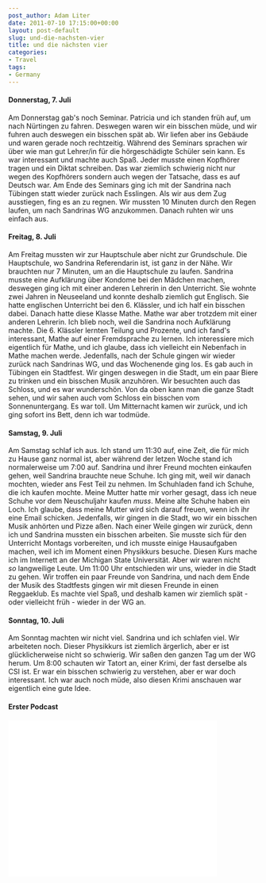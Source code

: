 ```yaml
---
post_author: Adam Liter
date: 2011-07-10 17:15:00+00:00
layout: post-default
slug: und-die-nachsten-vier
title: und die nächsten vier
categories:
- Travel
tags:
- Germany
---
```


#### Donnerstag, 7. Juli
Am Donnerstag gab's noch Seminar. Patricia und ich standen früh auf, um nach Nürtingen zu fahren. Deswegen waren wir ein bisschen müde, und wir fuhren auch deswegen ein bisschen spät ab. Wir liefen aber ins Gebäude und waren gerade noch rechtzeitig. Während des Seminars sprachen wir über wie man gut Lehrer/in für die hörgeschädigte Schüler sein kann. Es war interessant und machte auch Spaß. Jeder musste einen Kopfhörer tragen und ein Diktat schreiben. Das war ziemlich schwierig nicht nur wegen des Kopfhörers sondern auch wegen der Tatsache, dass es auf Deutsch war. Am Ende des Seminars ging ich mit der Sandrina nach Tübingen statt wieder zurück nach Esslingen. Als wir aus dem Zug ausstiegen, fing es an zu regnen. Wir mussten 10 Minuten durch den Regen laufen, um nach Sandrinas WG anzukommen. Danach ruhten wir uns einfach aus.

#### Freitag, 8. Juli
Am Freitag mussten wir zur Hauptschule aber nicht zur Grundschule. Die Hauptschule, wo Sandrina Referendarin ist, ist ganz in der Nähe. Wir brauchten nur 7 Minuten, um an die Hauptschule zu laufen. Sandrina musste eine Aufklärung über Kondome bei den Mädchen machen, deswegen ging ich mit einer anderen Lehrerin in den Unterricht. Sie wohnte zwei Jahren in Neuseeland und konnte deshalb ziemlich gut Englisch. Sie hatte englischen Unterricht bei den 6. Klässler, und ich half ein bisschen dabei. Danach hatte diese Klasse Mathe. Mathe war aber trotzdem mit einer anderen Lehrerin. Ich blieb noch, weil die Sandrina noch Aufklärung machte. Die 6. Klässler lernten Teilung und Prozente, und ich fand's interessant, Mathe auf einer Fremdsprache zu lernen. Ich interessiere mich eigentlich für Mathe, und ich glaube, dass ich vielleicht ein Nebenfach in Mathe machen werde. Jedenfalls, nach der Schule gingen wir wieder zurück nach Sandrinas WG, und das Wochenende ging los. Es gab auch in Tübingen ein Stadtfest. Wir gingen deswegen in die Stadt, um ein paar Biere zu trinken und ein bisschen Musik anzuhören. Wir besuchten auch das Schloss, und es war wunderschön. Von da oben kann man die ganze Stadt sehen, und wir sahen auch vom Schloss ein bisschen vom Sonnenuntergang. Es war toll. Um Mitternacht kamen wir zurück, und ich ging sofort ins Bett, denn ich war todmüde.

#### Samstag, 9. Juli
Am Samstag schlaf ich aus. Ich stand um 11:30 auf, eine Zeit, die für mich zu Hause ganz normal ist, aber während der letzen Woche stand ich normalerweise um 7:00 auf. Sandrina und ihrer Freund mochten einkaufen gehen, weil Sandrina brauchte neue Schuhe. Ich ging mit, weil wir danach mochten, wieder ans Fest Teil zu nehmen. Im Schuhladen fand ich Schuhe, die ich kaufen mochte. Meine Mutter hatte mir vorher gesagt, dass ich neue Schuhe vor dem Neuschuljahr kaufen _muss_. Meine alte Schuhe haben ein Loch. Ich glaube, dass meine Mutter wird sich darauf freuen, wenn ich ihr eine Email schicken. Jedenfalls, wir gingen in die Stadt, wo wir ein bisschen Musik anhörten und Pizze aßen. Nach einer Weile gingen wir zurück, denn ich und Sandrina mussten ein bisschen arbeiten. Sie musste sich für den Unterricht Montags vorbereiten, und ich musste einige Hausaufgaben machen, weil ich im Moment einen Physikkurs besuche. Diesen Kurs mache ich im Internett an der Michigan State Universität. Aber wir waren nicht _so_ langweilige Leute. Um 11:00 Uhr entschieden wir uns, wieder in die Stadt zu gehen. Wir troffen ein paar Freunde von Sandrina, und nach dem Ende der Musik des Stadtfests gingen wir mit diesen Freunde in einen Reggaeklub. Es machte viel Spaß, und deshalb kamen wir ziemlich spät - oder vielleicht früh - wieder in der WG an.

#### Sonntag, 10. Juli
Am Sonntag machten wir nicht viel. Sandrina und ich schlafen viel. Wir arbeiteten noch. Dieser Physikkurs ist ziemlich ärgerlich, aber er ist glücklicherweise nicht so schwierig. Wir saßen den ganzen Tag um der WG herum. Um 8:00 schauten wir Tatort an, einer Krimi, der fast derselbe als CSI ist. Er war ein bisschen schwierig zu verstehen, aber er war doch interessant. Ich war auch noch müde, also diesen Krimi anschauen war eigentlich eine gute Idee.

#### Erster Podcast

<iframe width="420" height="315" src="//www.youtube.com/embed/SnTtztrDwhk?rel=0" frameborder="0" allowfullscreen></iframe>